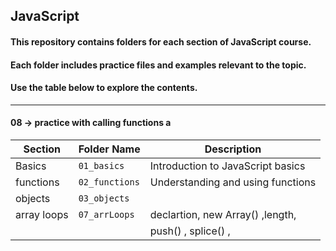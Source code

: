 
## JavaScript 
#### This repository contains folders for each section of JavaScript course.
#### Each folder includes practice files and examples relevant to the topic.
#### Use the table below to explore the contents.
______________________________________________________________________________
#### 08 -> practice with calling functions a

| Section          | Folder Name       | Description                     |
|------------------|-------------------|---------------------------------|
| Basics           | `01_basics`      | Introduction to JavaScript basics |
| functions        | `02_functions`   |	Understanding and using functions |
| objects          |  `03_objects`    |                                   |
| array loops      |  `07_arrLoops `  | declartion, new Array() ,length,  |
|                   |                  |  push() ,  splice() ,       |
